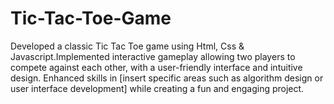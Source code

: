 # Tic-Tac-Toe-Game
Developed a classic Tic Tac Toe game using Html, Css &amp; Javascript.Implemented interactive gameplay allowing two players to compete against each other, with a user-friendly interface and intuitive design. Enhanced skills in [insert specific areas such as algorithm design or user interface development] while creating a fun and engaging project.

